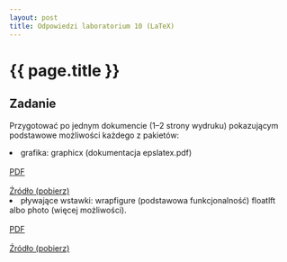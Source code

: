 ```yaml
---
layout: post
title: Odpowiedzi laboratorium 10 (LaTeX)
---
```


# {{ page.title }}

## Zadanie 
 Przygotować po jednym dokumencie (1–2 strony wydruku) pokazującym podstawowe możliwości każdego z pakietów:

<li> grafika: graphicx (dokumentacja epslatex.pdf) </li><br />
<div class="long">
<a href="http://sigma.ug.edu.pl/~mskorb/sp/files/latex0.pdf">PDF</a> <br />
<br />
<a href="http://sigma.ug.edu.pl/~mskorb/sp/files/latex0.zip">Źródło  (pobierz)</a> </br>
</div>
<li> pływające wstawki: wrapfigure (podstawowa funkcjonalność) floatlft albo photo (więcej możliwości). </li><br />
<div class="long">
<a href="http://sigma.ug.edu.pl/~mskorb/sp/files/latex.pdf">PDF</a> <br />
<br />
<a href="http://sigma.ug.edu.pl/~mskorb/sp/files/latex.zip">Źródło  (pobierz)</a> </br>
</div>